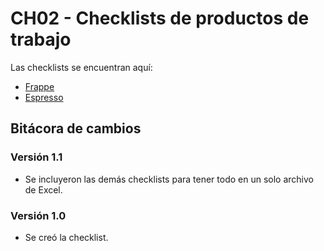 # CH02 - Checklists de productos de trabajo

Las checklists se encuentran aquí:

- [Frappe](https://docs.google.com/spreadsheets/d/1BTfYvNCsBmU54sY2hRHbU0hQRsxRtR4aCTtCfFbPxrI/edit?usp=sharing)
- [Espresso](https://docs.google.com/spreadsheets/d/1n_54rAYTKQbeS7BMTjiWpKrLYeu8Y7eRPxawOJVQQbs/edit?usp=sharing)

## Bitácora de cambios

### Versión 1.1

- Se incluyeron las demás checklists para tener todo en un solo archivo de Excel.

### Versión 1.0

- Se creó la checklist.
